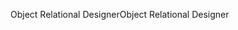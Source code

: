 <span data-ttu-id="47b52-101">Object Relational Designer</span><span class="sxs-lookup"><span data-stu-id="47b52-101">Object Relational Designer</span></span>